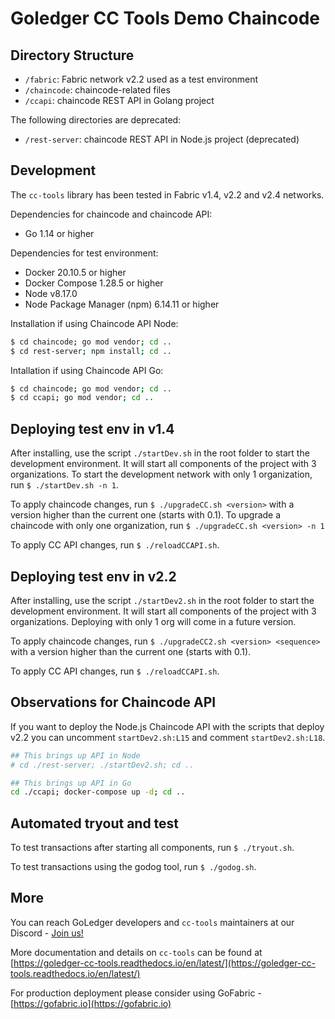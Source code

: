 # Goledger CC Tools Demo Chaincode 

## Directory Structure

- `/fabric`: Fabric network v2.2 used as a test environment
- `/chaincode`: chaincode-related files
- `/ccapi`: chaincode REST API in Golang project

The following directories are deprecated:
- `/rest-server`: chaincode REST API in Node.js project (deprecated)

## Development

The `cc-tools` library has been tested in Fabric v1.4, v2.2 and v2.4 networks.

Dependencies for chaincode and chaincode API:

- Go 1.14 or higher

Dependencies for test environment:

- Docker 20.10.5 or higher
- Docker Compose 1.28.5 or higher
- Node v8.17.0
- Node Package Manager (npm) 6.14.11 or higher

Installation if using Chaincode API Node:

```bash
$ cd chaincode; go mod vendor; cd ..
$ cd rest-server; npm install; cd ..
```

Intallation if using Chaincode API Go:

```bash
$ cd chaincode; go mod vendor; cd ..
$ cd ccapi; go mod vendor; cd ..
```

## Deploying test env in v1.4

After installing, use the script `./startDev.sh` in the root folder to start the development environment. It will
start all components of the project with 3 organizations.
To start the development network with only 1 organization, run `$ ./startDev.sh -n 1`.

To apply chaincode changes, run `$ ./upgradeCC.sh <version>` with a version higher than the current one (starts with 0.1).
To upgrade a chaincode with only one organization, run `$ ./upgradeCC.sh <version> -n 1`

To apply CC API changes, run `$ ./reloadCCAPI.sh`.

## Deploying test env in v2.2

After installing, use the script `./startDev2.sh` in the root folder to start the development environment. It will
start all components of the project with 3 organizations. Deploying with only 1 org will come in a future version.

To apply chaincode changes, run `$ ./upgradeCC2.sh <version> <sequence>` with a version higher than the current one (starts with 0.1).

To apply CC API changes, run `$ ./reloadCCAPI.sh`.

## Observations for Chaincode API

If you want to deploy the Node.js Chaincode API with the scripts that deploy v2.2 you can uncomment `startDev2.sh:L15` and comment `startDev2.sh:L18`. 

```sh
## This brings up API in Node
# cd ./rest-server; ./startDev2.sh; cd ..

## This brings up API in Go
cd ./ccapi; docker-compose up -d; cd ..
```

## Automated tryout and test

To test transactions after starting all components, run `$ ./tryout.sh`.

To test transactions using the godog tool, run `$ ./godog.sh`.

## More

You can reach GoLedger developers and `cc-tools` maintainers at our Discord - [Join us!](https://discord.gg/GndkYHxNyQ)

More documentation and details on `cc-tools` can be found at [https://goledger-cc-tools.readthedocs.io/en/latest/](https://goledger-cc-tools.readthedocs.io/en/latest/)

For production deployment please consider using GoFabric - [https://gofabric.io](https://gofabric.io)